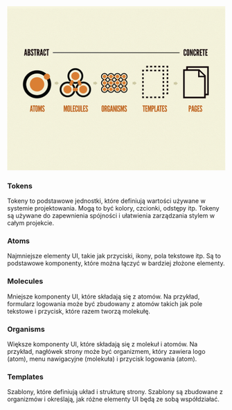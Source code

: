 ![src.png](_img/src.png)

### Tokens
Tokeny to podstawowe jednostki, które definiują wartości używane w systemie projektowania. Mogą to być kolory, czcionki, odstępy itp. Tokeny są używane do zapewnienia spójności i ułatwienia zarządzania stylem w całym projekcie.

### Atoms
Najmniejsze elementy UI, takie jak przyciski, ikony, pola tekstowe itp. Są to podstawowe komponenty, które można łączyć w bardziej złożone elementy.

### Molecules
Mniejsze komponenty UI, które składają się z atomów. Na przykład, formularz logowania może być zbudowany z atomów takich jak pole tekstowe i przycisk, które razem tworzą molekułę.

### Organisms
Większe komponenty UI, które składają się z molekuł i atomów. Na przykład, nagłówek strony może być organizmem, który zawiera logo (atom), menu nawigacyjne (molekuła) i przycisk logowania (atom).

### Templates
Szablony, które definiują układ i strukturę strony. Szablony są zbudowane z organizmów i określają, jak różne elementy UI będą ze sobą współdziałać.